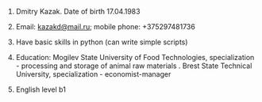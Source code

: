 1.	Dmitry Kazak. Date of birth 17.04.1983
	
2.	Email: kazakd@mail.ru; mobile phone: +375297481736
	
3.	Have basic skills in python (can write simple scripts)

4.	Education: Mogilev State University of Food Technologies, specialization - processing and storage of animal raw materials . Brest State Technical University, specialization - economist-manager
	
5.	English level b1
